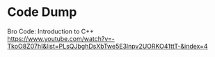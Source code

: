 # Code Dump
Bro Code: Introduction to C++
<br>
https://www.youtube.com/watch?v=-TkoO8Z07hI&list=PLsQJbghDsXbTwe5E3lnpv2UORKO41ttT-&index=4
